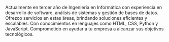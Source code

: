 Actualmente en tercer año de Ingeniería en Informática con experiencia en desarrollo de software, análisis de sistemas y gestión de bases de datos. 
Ofrezco servicios en estas áreas, brindando soluciones eficientes y escalables. 
Con conocimientos en lenguajes como HTML, CSS, Python y JavaScript. 
Comprometido en ayudar a tu empresa a alcanzar sus objetivos tecnológicos.

